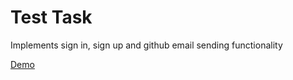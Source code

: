 # Test Task

Implements sign in, sign up and github email sending functionality

<a href="http://woo.zp.ua:8080/">Demo</a>